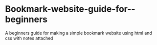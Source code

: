 # Bookmark-website-guide-for--beginners
A beginners guide  for making a simple bookmark website using html and css with notes attached 
